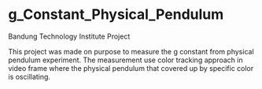 # g_Constant_Physical_Pendulum
Bandung Technology Institute Project

This project was made on purpose to measure the g constant from physical pendulum experiment. The measurement use color tracking approach in video frame where the physical pendulum that covered up by specific color is oscillating. 
